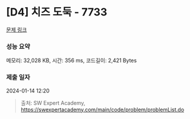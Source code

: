# [D4] 치즈 도둑 - 7733 

[문제 링크](https://swexpertacademy.com/main/code/problem/problemDetail.do?contestProbId=AWrDOdQqRCUDFARG) 

### 성능 요약

메모리: 32,028 KB, 시간: 356 ms, 코드길이: 2,421 Bytes

### 제출 일자

2024-01-14 12:20



> 출처: SW Expert Academy, https://swexpertacademy.com/main/code/problem/problemList.do